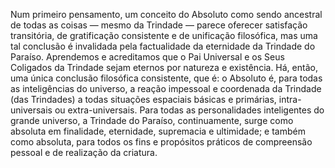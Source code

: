 ﻿Num primeiro pensamento, um conceito do Absoluto como sendo ancestral de todas as coisas — mesmo da Trindade — parece oferecer satisfação transitória, de gratificação consistente e de unificação filosófica, mas uma tal conclusão é invalidada pela factualidade da eternidade da Trindade do Paraíso. Aprendemos e acreditamos que o Pai Universal e os Seus Coligados da Trindade sejam eternos por natureza e existência. Há, então, uma única conclusão filosófica consistente, que é: o Absoluto é, para todas as inteligências do universo, a reação impessoal e coordenada da Trindade (das Trindades) a todas situações espaciais básicas e primárias, intra-universais ou extra-universais. Para todas as personalidades inteligentes do grande universo, a Trindade do Paraíso, continuamente, surge como absoluta em finalidade, eternidade, supremacia e ultimidade; e também como absoluta, para todos os fins e propósitos práticos de compreensão pessoal e de realização da criatura.
